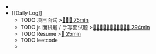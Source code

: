 -
- [[Daily Log]]
	- TODO 项目面试 >[🍅🍅🍅 75min](#agenda-pomo://?t=f-1693275449682-1500%2Cf-1693277387661-1500%2Cf-1693281684836-1500)
	- TODO js 面试题 / 手写面试题 >[🍅🍅🍅🍅🍅🍅🍅🍅🍅🍅🍅 294min](#agenda-pomo://?t=f-1694402120959-1500%2Cf-1694414144748-1500%2Cf-1694416709713-1500%2Cf-1694419162685-1500%2Cf-1694436293385-1500%2Cf-1694693011480-1500%2Cf-1694698339425-1500%2Cf-1694701183658-1500%2Cp-1694703716733-1136%2Cf-1694761520924-1500%2Cf-1694767350043-1500%2Cf-1694774780122-1500)
	- TODO Resume >[🍅 25min](#agenda-pomo://?t=f-1693489649815-1500)
	- TODO leetcode
	-